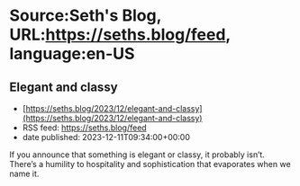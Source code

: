 # Source:Seth's Blog, URL:https://seths.blog/feed, language:en-US

## Elegant and classy
 - [https://seths.blog/2023/12/elegant-and-classy](https://seths.blog/2023/12/elegant-and-classy)
 - RSS feed: https://seths.blog/feed
 - date published: 2023-12-11T09:34:00+00:00

If you announce that something is elegant or classy, it probably isn&#8217;t. There&#8217;s a humility to hospitality and sophistication that evaporates when we name it.

